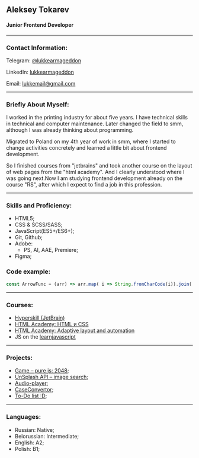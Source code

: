 ## Aleksey Tokarev

#### Junior Frontend Developer
___
### Contact Information:
Telegram: [@lukkearmageddon](https://telegram.me/lukkearmageddon)

LinkedIn: [lukkearmageddon](https://www.linkedin.com/in/lukkearmageddon/)

Email: [lukkemail@gmail.com](email:lukkemail@gmail.com)

___
### Briefly About Myself:
I worked in the printing industry for about five years. I have technical skills in technical and computer maintenance. Later changed the field to smm, although I was already thinking about programming.

Migrated to Poland on my 4th year of work in smm, where I started to change activities concretely and learned a little bit about frontend development.

So I finished courses from "jetbrains" and took another course on the layout of web pages from the "html academy". And I clearly understood where I was going next.Now I am studying frontend development already on the course "RS", after which I expect to find a job in this profession.
___
### Skills and Proficiency:
- HTML5;
- CSS & SCSS/SASS;
- JavaScript(ES5+/ES6+);
- Git, Github;
- Adobe:
    + PS, AI, AAE, Premiere;
- Figma;

### Code example:
```javascript
const ArrowFunc = (arr) => arr.map( i => String.fromCharCode(i)).join('')
```
___
### Courses:
- [Hyperskill (JetBrain)](https://hyperskill.org/profile/43717729)
- [HTML Academy: HTML и CSS](https://htmlacademy.ru/intensive/htmlcss)
- [HTML Academy: Adaptive layout and automation](https://htmlacademy.ru/intensive/adaptive)
- JS on the [learnjavascript](https://learnjavascript.ru)

___
### Projects:
- [Game – pure js: 2048](https://rolling-scopes-school.github.io/lukkearmageddon-JSFEPRESCHOOL/2048/);
- [UnSplash API – image search](https://rolling-scopes-school.github.io/lukkearmageddon-JSFEPRESCHOOL/image-gallery/);
- [Audio-player](https://rolling-scopes-school.github.io/lukkearmageddon-JSFEPRESCHOOL/js30-02/);
- [CaseConvertor](https://sensational-sundae-64158b.netlify.app/);
- [To-Do list :D](https://lukkearmageddon.github.io/to-do-list/);

___
### Languages:
- Russian: Native;
- Belorussian: Intermediate;
- English: A2;
- Polish: B1;